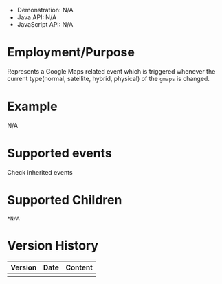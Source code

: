 
- Demonstration: N/A
- Java API: N/A
- JavaScript API: N/A

# Employment/Purpose

Represents a Google Maps related event which is triggered whenever the
current type(normal, satellite, hybrid, physical) of the `gmaps` is
changed.

# Example

N/A

# Supported events

Check inherited events

# Supported Children

`*N/A`



# Version History

| Version | Date | Content |
|---------|------|---------|
|         |      |         |


